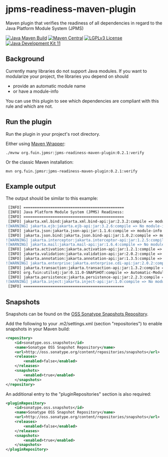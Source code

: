 # jpms-readiness-maven-plugin
Maven plugin that verifies the readiness of all dependencies in regard to the Java Platform Module System (JPMS)

[![Java Maven Build](https://github.com/fuinorg/jpms-readiness-maven-plugin/actions/workflows/maven.yml/badge.svg)](https://github.com/fuinorg/jpms-readiness-maven-plugin/actions/workflows/maven.yml)
[![Maven Central](https://maven-badges.herokuapp.com/maven-central/org.fuin.jpmsr/jpms-readiness-maven-plugin/badge.svg)](https://maven-badges.herokuapp.com/maven-central/org.fuin.jpmsr/jpms-readiness-maven-plugin/)
[![LGPLv3 License](http://img.shields.io/badge/license-LGPLv3-blue.svg)](https://www.gnu.org/licenses/lgpl.html)
[![Java Development Kit 11](https://img.shields.io/badge/JDK-11-green.svg)](https://openjdk.java.net/projects/jdk/11/)

## Background
Currently many libraries do not support Java modules. If you want to modularize your project, the libraries you depend on should 
* provide an automatic module name
* or have a module-info

You can use this plugin to see which dependencies are compliant with this rule and which are not.

## Run the plugin
Run the plugin in your project's root directory.

Either using [Maven Wrapper](https://github.com/takari/maven-wrapper): 
```
./mvnw org.fuin.jpmsr:jpms-readiness-maven-plugin:0.2.1:verify
```
Or the classic Maven installation: 
```
mvn org.fuin.jpmsr:jpms-readiness-maven-plugin:0.2.1:verify
```

## Example output
The output should be similar to this example:
```diff
 [INFO] =============================================
 [INFO] Java Platform Module System (JPMS) Readiness:
 [INFO] =============================================
 [INFO] jakarta.xml.bind:jakarta.xml.bind-api:jar:2.3.2:compile => module-info
![WARNING] jakarta.ejb:jakarta.ejb-api:jar:3.2.6:compile => No module-info and no Automatic-Module-Name
 [INFO] jakarta.json:jakarta.json-api:jar:1.1.6:compile => module-info
 [INFO] jakarta.json.bind:jakarta.json.bind-api:jar:1.0.2:compile => module-info
![WARNING] jakarta.interceptor:jakarta.interceptor-api:jar:1.2.5:compile => No module-info and no Automatic-Module-Name
![WARNING] jakarta.mail:jakarta.mail-api:jar:1.6.4:compile => No module-info and no Automatic-Module-Name
 [INFO] jakarta.activation:jakarta.activation-api:jar:1.2.1:compile => Automatic-Module-Name
 [INFO] jakarta.validation:jakarta.validation-api:jar:2.0.2:compile => Automatic-Module-Name
 [INFO] jakarta.annotation:jakarta.annotation-api:jar:1.3.5:compile => Automatic-Module-Name
![WARNING] jakarta.enterprise:jakarta.enterprise.cdi-api:jar:2.0.2:compile => No module-info and no Automatic-Module-Name
 [INFO] jakarta.transaction:jakarta.transaction-api:jar:1.3.2:compile => Automatic-Module-Name
 [INFO] org.fuin:utils4j:jar:0.11.0-SNAPSHOT:compile => Automatic-Module-Name
 [INFO] jakarta.persistence:jakarta.persistence-api:jar:2.2.3:compile => Automatic-Module-Name
![WARNING] jakarta.inject:jakarta.inject-api:jar:1.0:compile => No module-info and no Automatic-Module-Name
 [INFO] =============================================
```

## Snapshots

Snapshots can be found on the [OSS Sonatype Snapshots Repository](http://oss.sonatype.org/content/repositories/snapshots/org/fuin "Snapshot Repository"). 

Add the following to your .m2/settings.xml (section "repositories") to enable snapshots in your Maven build:
```xml
<repository>
    <id>sonatype.oss.snapshots</id>
    <name>Sonatype OSS Snapshot Repository</name>
    <url>http://oss.sonatype.org/content/repositories/snapshots</url>
    <releases>
        <enabled>false</enabled>
    </releases>
    <snapshots>
        <enabled>true</enabled>
    </snapshots>
</repository>
```
An additional entry to the "pluginRepositories" section is also required:
```xml
<pluginRepository>
    <id>sonatype.oss.snapshots</id>
    <name>Sonatype OSS Snapshot Repository</name>
    <url>http://oss.sonatype.org/content/repositories/snapshots</url>
    <releases>
        <enabled>false</enabled>
    </releases>
    <snapshots>
        <enabled>true</enabled>
    </snapshots>
</pluginRepository>
```
